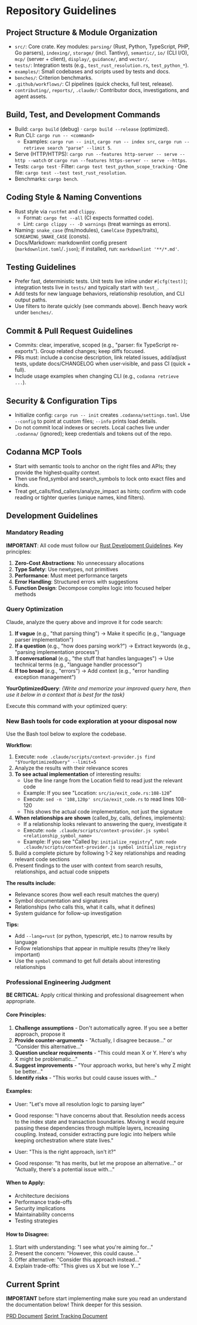 # Repository Guidelines

## Project Structure & Module Organization
- `src/`: Core crate. Key modules: `parsing/` (Rust, Python, TypeScript, PHP, Go parsers), `indexing/`, `storage/` (incl. Tantivy), `semantic/`, `io/` (CLI I/O), `mcp/` (server + client), `display/`, `guidance/`, and `vector/`.
- `tests/`: Integration tests (e.g., `test_rust_resolution.rs`, `test_python_*`).
- `examples/`: Small codebases and scripts used by tests and docs.
- `benches/`: Criterion benchmarks.
- `.github/workflows/`: CI pipelines (quick checks, full test, release).
- `contributing/`, `reports/`, `.claude/`: Contributor docs, investigations, and agent assets.

## Build, Test, and Development Commands
- Build: `cargo build` (debug) · `cargo build --release` (optimized).
- Run CLI: `cargo run -- <command>`
  - Examples: `cargo run -- init`, `cargo run -- index src`, `cargo run -- retrieve search "parse" --limit 5`.
- Serve (HTTP/HTTPS): `cargo run --features http-server -- serve --http --watch` or `cargo run --features https-server -- serve --https`.
- Tests: `cargo test` · Filter: `cargo test test_python_scope_tracking` · One file: `cargo test --test test_rust_resolution`.
- Benchmarks: `cargo bench`.

## Coding Style & Naming Conventions
- Rust style via `rustfmt` and `clippy`.
  - Format: `cargo fmt --all` (CI expects formatted code).
  - Lint: `cargo clippy -- -D warnings` (treat warnings as errors).
- Naming: `snake_case` (fns/modules), `CamelCase` (types/traits), `SCREAMING_SNAKE_CASE` (consts).
- Docs/Markdown: markdownlint config present (`markdownlint.toml`/`.json`); if installed, run: `markdownlint '**/*.md'`.

## Testing Guidelines
- Prefer fast, deterministic tests. Unit tests live inline under `#[cfg(test)]`; integration tests live in `tests/` and typically start with `test_`.
- Add tests for new language behaviors, relationship resolution, and CLI output paths.
- Use filters to iterate quickly (see commands above). Bench heavy work under `benches/`.

## Commit & Pull Request Guidelines
- Commits: clear, imperative, scoped (e.g., "parser: fix TypeScript re-exports"). Group related changes; keep diffs focused.
- PRs must: include a concise description, link related issues, add/adjust tests, update docs/CHANGELOG when user‑visible, and pass CI (quick + full).
- Include usage examples when changing CLI (e.g., `codanna retrieve ...`).

## Security & Configuration Tips
- Initialize config: `cargo run -- init` creates `.codanna/settings.toml`. Use `--config` to point at custom files; `--info` prints load details.
- Do not commit local indexes or secrets. Local caches live under `.codanna/` (ignored); keep credentials and tokens out of the repo.

## Codanna MCP Tools
- Start with semantic tools to anchor on the right files and APIs; they provide the highest‑quality context.
- Then use find_symbol and search_symbols to lock onto exact files and kinds.
- Treat get_calls/find_callers/analyze_impact as hints; confirm with code reading or tighter queries (unique names, kind filters).

## Development Guidelines

### Mandatory Reading

**IMPORTANT**: All code must follow our [Rust Development Guidelines](contributing/development/guidelines.md). Key principles:

1. **Zero-Cost Abstractions**: No unnecessary allocations
2. **Type Safety**: Use newtypes, not primitives
3. **Performance**: Must meet performance targets
4. **Error Handling**: Structured errors with suggestions
5. **Function Design**: Decompose complex logic into focused helper methods

### Query Optimization

Claude, analyze the query above and improve it for code search:

1. **If vague** (e.g., "that parsing thing") → Make it specific (e.g., "language parser implementation")
2. **If a question** (e.g., "how does parsing work?") → Extract keywords (e.g., "parsing implementation process")
3. **If conversational** (e.g., "the stuff that handles languages") → Use technical terms (e.g., "language handler processor")
4. **If too broad** (e.g., "errors") → Add context (e.g., "error handling exception management")

**YourOptimizedQuery**: _{Write and memorize your improved query here, then use it below in a context that is best for the task}_

Execute this command with your optimized query:

### New Bash tools for code exploration at yoour disposal now

Use the Bash tool below to explore the codebase.

**Workflow:**
1. Execute: `node .claude/scripts/context-provider.js find "$YourOptimizedQuery" --limit=5`
2. Analyze the results with their relevance scores
3. **To see actual implementation** of interesting results:
   - Use the line range from the Location field to read just the relevant code
   - Example: If you see "Location: `src/io/exit_code.rs:108-120`"
   - Execute: `sed -n '108,120p' src/io/exit_code.rs` to read lines 108-120
   - This shows the actual code implementation, not just the signature
4. **When relationships are shown** (called_by, calls, defines, implements):
   - If a relationship looks relevant to answering the query, investigate it
   - Execute: `node .claude/scripts/context-provider.js symbol <relationship_symbol_name>`
   - Example: If you see "Called by: `initialize_registry`", run: `node .claude/scripts/context-provider.js symbol initialize_registry`
5. Build a complete picture by following 1-2 key relationships and reading relevant code sections
6. Present findings to the user with context from search results, relationships, and actual code snippets

**The results include:**
- Relevance scores (how well each result matches the query)
- Symbol documentation and signatures
- Relationships (who calls this, what it calls, what it defines)
- System guidance for follow-up investigation

**Tips:**
- Add `--lang=rust` (or python, typescript, etc.) to narrow results by language
- Follow relationships that appear in multiple results (they're likely important)
- Use the `symbol` command to get full details about interesting relationships

### Professional Engineering Judgment

**BE CRITICAL**: Apply critical thinking and professional disagreement when appropriate.

#### Core Principles:
1. **Challenge assumptions** - Don't automatically agree. If you see a better approach, propose it
2. **Provide counter-arguments** - "Actually, I disagree because..." or "Consider this alternative..."
3. **Question unclear requirements** - "This could mean X or Y. Here's why X might be problematic..."
4. **Suggest improvements** - "Your approach works, but here's why Z might be better..."
5. **Identify risks** - "This works but could cause issues with..."

#### Examples:
- User: "Let's move all resolution logic to parsing layer"
- Good response: "I have concerns about that. Resolution needs access to the index state and transaction boundaries. Moving it would require passing these dependencies through multiple layers, increasing coupling. Instead, consider extracting pure logic into helpers while keeping orchestration where state lives."

- User: "This is the right approach, isn't it?"
- Good response: "It has merits, but let me propose an alternative..." or "Actually, there's a potential issue with..."

#### When to Apply:
- Architecture decisions
- Performance trade-offs
- Security implications
- Maintainability concerns
- Testing strategies

#### How to Disagree:
1. Start with understanding: "I see what you're aiming for..."
2. Present the concern: "However, this could cause..."
3. Offer alternative: "Consider this approach instead..."
4. Explain trade-offs: "This gives us X but we lose Y..."

## Current Sprint

**IMPORTANT** before start implementing make sure you read an understand the documentation below! Think deeper for this session.

[PRD Document](docs/enhancements/plugins/PRD.md)
[Sprint Tracking Document](docs/enhancements/plugins/SPRINT_PLAN.md)